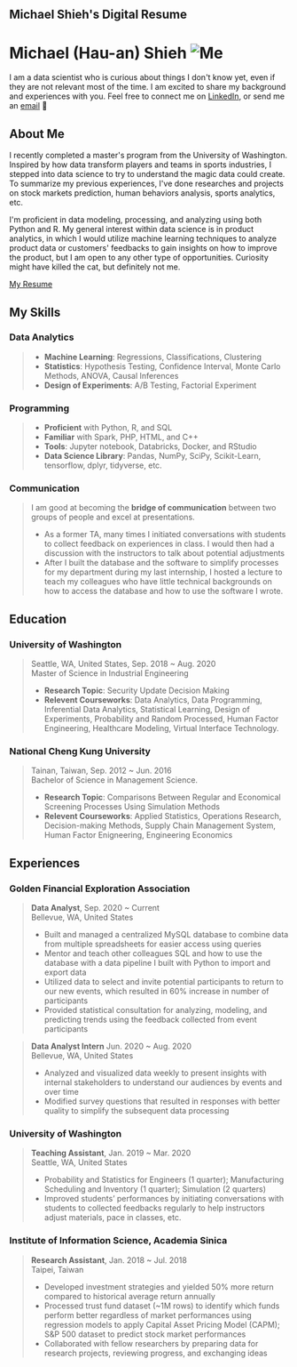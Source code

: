 ## Michael Shieh's Digital Resume

# Michael (Hau-an) Shieh ![Me](https://github.com/mikesh13/Digital_Resume/104301175_3630364463647265_3318919734064020713_o.jpg)

I am a data scientist who is curious about things I don't know yet, even if they are not relevant most of the time. I am excited to share my background and experiences with you. Feel free to connect me on [LinkedIn](https://www.linkedin.com/in/mikesh13), or send me an [email](mailto:mikehash8382@gmail.com) :email:


## About Me

I recently completed a master's program from the University of Washington. Inspired by how data transform players and teams in sports industries, I stepped into data science to try to understand the magic data could create. To summarize my previous experiences, I've done researches and projects on stock markets prediction, human behaviors analysis, sports analytics, etc. 

I'm proficient in data modeling, processing, and analyzing using both Python and R. My general interest within data science is in product analytics, in which I would utilize machine learning techniques to analyze product data or customers' feedbacks to gain insights on how to improve the product, but I am open to any other type of opportunities. Curiosity might have killed the cat, but definitely not me.

[My Resume](https://github.com/mikesh13/Digital_Resume/MIchael_Shieh_Resume_DS.pdf)

## My Skills

### Data Analytics
> - **Machine Learning**: Regressions, Classifications, Clustering
> - **Statistics**: Hypothesis Testing, Confidence Interval, Monte Carlo Methods, ANOVA, Causal Inferences
> - **Design of Experiments**: A/B Testing, Factorial Experiment


### Programming
> - **Proficient** with Python, R, and SQL
> - **Familiar** with Spark, PHP, HTML, and C++
> - **Tools**: Jupyter notebook, Databricks, Docker, and RStudio
> - **Data Science Library**: Pandas, NumPy, SciPy, Scikit-Learn, tensorflow, dplyr, tidyverse, etc.


### Communication
> I am good at becoming the **bridge of communication** between two groups of people and excel at presentations. 
> - As a former TA, many times I initiated conversations with students to collect feedback on experiences in class. I would then had a discussion with the instructors to talk about potential adjustments
> - After I built the database and the software to simplify processes for my department during my last internship, I hosted a lecture to teach my colleagues who have little technical backgrounds on how to access the database and how to use the software I wrote.

## **Education**

### University of Washington 
> Seattle, WA, United States, Sep. 2018 ~ Aug. 2020\
> Master of Science in Industrial Engineering
> - **Research Topic**: Security Update Decision Making
> - **Relevent Courseworks**: Data Analytics, Data Programming, Inferential Data Analytics, Statistical Learning, Design of Experiments, Probability and Random Processed, Human Factor Engineering, Healthcare Modeling, Virtual Interface Technology.


### National Cheng Kung University
> Tainan, Taiwan, Sep. 2012 ~ Jun. 2016\
> Bachelor of Science in Management Science.
> - **Research Topic**: Comparisons Between Regular and Economical Screening Processes Using Simulation Methods
> - **Relevent Courseworks**: Applied Statistics, Operations Research, Decision-making Methods, Supply Chain Management System, Human Factor Enigneering, Engineering Economics


## **Experiences**

### Golden Financial Exploration Association
> **Data Analyst**, Sep. 2020 ~ Current\
> Bellevue, WA, United States
> - Built and managed a centralized MySQL database to combine data from multiple spreadsheets for easier access using queries 
> - Mentor and teach other colleagues SQL and how to use the database with a data pipeline I built with Python to import and export data
> - Utilized data to select and invite potential participants to return to our new events, which resulted in 60% increase in number of participants
> - Provided statistical consultation for analyzing, modeling, and predicting trends using the feedback collected from event participants

> **Data Analyst Intern** Jun. 2020 ~ Aug. 2020\
> Bellevue, WA, United States
> - Analyzed and visualized data weekly to present insights with internal stakeholders to understand our audiences by events and over time
> - Modified survey questions that resulted in responses with better quality to simplify the subsequent data processing

### University of Washington
> **Teaching Assistant**, Jan. 2019 ~ Mar. 2020\
> Seattle, WA, United States
> - Probability and Statistics for Engineers (1 quarter); Manufacturing Scheduling and Inventory (1 quarter); Simulation (2 quarters)
> - Improved students’ performances by initiating conversations with students to collected feedbacks regularly to help instructors adjust materials,
pace in classes, etc.

### Institute of Information Science, Academia Sinica
> **Research Assistant**, Jan. 2018 ~ Jul. 2018\
> Taipei, Taiwan
> - Developed investment strategies and yielded 50% more return compared to historical average return annually
> - Processed trust fund dataset (~1M rows) to identify which funds perform better regardless of market performances using regression models to
apply Capital Asset Pricing Model (CAPM); S&P 500 dataset to predict stock market performances
> - Collaborated with fellow researchers by preparing data for research projects, reviewing progress, and exchanging ideas
